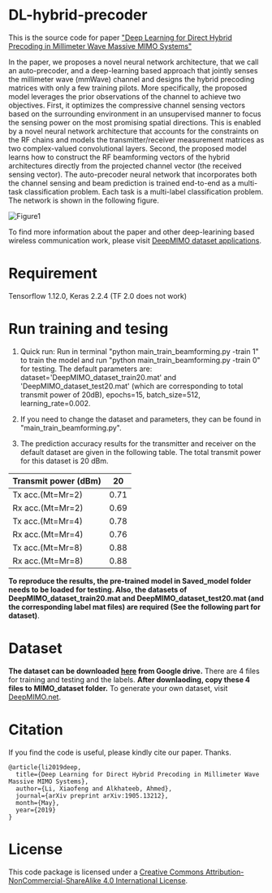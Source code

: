 # DL-hybrid-precoder
This is the source code for paper ["Deep Learning for Direct Hybrid Precoding in Millimeter Wave Massive MIMO Systems"](https://arxiv.org/abs/1905.13212)

In the paper, we proposes a novel neural network architecture, that we call an auto-precoder, and a deep-learning based approach that jointly senses the millimeter wave (mmWave) channel and designs the hybrid precoding matrices with only a few training pilots. More specifically, the proposed model leverages the prior observations of the channel to achieve two objectives. First, it optimizes the compressive channel sensing vectors based on the surrounding environment in an unsupervised manner to focus the sensing power on the most promising spatial directions. This is enabled by a novel neural network architecture that accounts for the constraints on the RF chains and models the transmitter/receiver measurement matrices as two complex-valued convolutional layers. Second, the proposed model learns how to construct the RF beamforming vectors of the hybrid architectures directly from the projected channel vector (the received sensing vector). The auto-precoder neural network that incorporates both the channel sensing and beam prediction is trained end-to-end as a multi-task classification problem. Each task is a multi-label classification problem. The network is shown in the following figure.

![Figure1](https://github.com/lxf8519/DL-hybrid-precoder/blob/master/NN_hybrid.jpg)

To find more information about the paper and other deep-learining based wireless communication work, please visit [DeepMIMO dataset applications](http://deepmimo.net/DeepMIMO_applications.html?i=1).

# Requirement
Tensorflow 1.12.0, Keras 2.2.4 (TF 2.0 does not work)

# Run training and tesing
1. Quick run: Run in terminal "python main_train_beamforming.py -train 1" to train the model and run "python main_train_beamforming.py -train 0" for testing. The default parameters are: dataset='DeepMIMO_dataset_train20.mat' and 'DeepMIMO_dataset_test20.mat' (which are corresponding to total transmit power of 20dB), epochs=15, batch_size=512, learning_rate=0.002.

2. If you need to change the dataset and parameters, they can be found in "main_train_beamforming.py".

3. The prediction accuracy results for the transmitter and receiver on the default dataset are given in the following table. The total transmit power for this dataset is 20 dBm.

| Transmit power (dBm)| 20 |
| -------- | ------ |
| Tx acc.(Mt=Mr=2) | 0.71 |
| Rx acc.(Mt=Mr=2) | 0.69 |
| Tx acc.(Mt=Mr=4) | 0.78 |
| Rx acc.(Mt=Mr=4) | 0.76 |
| Tx acc.(Mt=Mr=8) | 0.88 |
| Rx acc.(Mt=Mr=8) | 0.88 |

**To reproduce the results, the pre-trained model in Saved_model folder needs to be loaded for testing. Also, the datasets of DeepMIMO_dataset_train20.mat and DeepMIMO_dataset_test20.mat (and the corresponding label mat files) are required (See the following part for dataset)**.

# Dataset 
**The dataset can be downloaded [here](https://drive.google.com/open?id=1sMiDGhPYpblkkcQgvq4F5q7w2AINfkgL) from Google drive.** There are 4 files for training and testing and the labels. **After downlaoding, copy these 4 files to MIMO_dataset folder.** To generate your own dataset, visit [DeepMIMO.net](http://deepmimo.net/index.html).

# Citation
If you find the code is useful, please kindly cite our paper. Thanks.
```
@article{li2019deep,
  title={Deep Learning for Direct Hybrid Precoding in Millimeter Wave Massive MIMO Systems},
  author={Li, Xiaofeng and Alkhateeb, Ahmed},
  journal={arXiv preprint arXiv:1905.13212},
  month={May},
  year={2019}
}
```
# License
This code package is licensed under a [Creative Commons Attribution-NonCommercial-ShareAlike 4.0 International License](https://creativecommons.org/licenses/by-nc-sa/4.0/).
